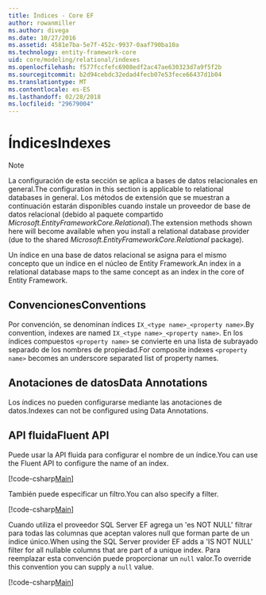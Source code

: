 ```yaml
---
title: Índices - Core EF
author: rowanmiller
ms.author: divega
ms.date: 10/27/2016
ms.assetid: 4581e7ba-5e7f-452c-9937-0aaf790ba10a
ms.technology: entity-framework-core
uid: core/modeling/relational/indexes
ms.openlocfilehash: f577fccfefc6908edf2ac47ae630323d7a9f5f2b
ms.sourcegitcommit: b2d94cebdc32edad4fecb07e53fece66437d1b04
ms.translationtype: MT
ms.contentlocale: es-ES
ms.lasthandoff: 02/28/2018
ms.locfileid: "29679004"
---
```

# <a name="indexes"></a><span data-ttu-id="cf855-102">Índices</span><span class="sxs-lookup"><span data-stu-id="cf855-102">Indexes</span></span>

> [!NOTE]  
> <span data-ttu-id="cf855-103">La configuración de esta sección se aplica a bases de datos relacionales en general.</span><span class="sxs-lookup"><span data-stu-id="cf855-103">The configuration in this section is applicable to relational databases in general.</span></span> <span data-ttu-id="cf855-104">Los métodos de extensión que se muestran a continuación estarán disponibles cuando instale un proveedor de base de datos relacional (debido al paquete compartido *Microsoft.EntityFrameworkCore.Relational*).</span><span class="sxs-lookup"><span data-stu-id="cf855-104">The extension methods shown here will become available when you install a relational database provider (due to the shared *Microsoft.EntityFrameworkCore.Relational* package).</span></span>

<span data-ttu-id="cf855-105">Un índice en una base de datos relacional se asigna para el mismo concepto que un índice en el núcleo de Entity Framework.</span><span class="sxs-lookup"><span data-stu-id="cf855-105">An index in a relational database maps to the same concept as an index in the core of Entity Framework.</span></span>

## <a name="conventions"></a><span data-ttu-id="cf855-106">Convenciones</span><span class="sxs-lookup"><span data-stu-id="cf855-106">Conventions</span></span>

<span data-ttu-id="cf855-107">Por convención, se denominan índices `IX_<type name>_<property name>`.</span><span class="sxs-lookup"><span data-stu-id="cf855-107">By convention, indexes are named `IX_<type name>_<property name>`.</span></span> <span data-ttu-id="cf855-108">En los índices compuestos `<property name>` se convierte en una lista de subrayado separado de los nombres de propiedad.</span><span class="sxs-lookup"><span data-stu-id="cf855-108">For composite indexes `<property name>` becomes an underscore separated list of property names.</span></span>

## <a name="data-annotations"></a><span data-ttu-id="cf855-109">Anotaciones de datos</span><span class="sxs-lookup"><span data-stu-id="cf855-109">Data Annotations</span></span>

<span data-ttu-id="cf855-110">Los índices no pueden configurarse mediante las anotaciones de datos.</span><span class="sxs-lookup"><span data-stu-id="cf855-110">Indexes can not be configured using Data Annotations.</span></span>

## <a name="fluent-api"></a><span data-ttu-id="cf855-111">API fluida</span><span class="sxs-lookup"><span data-stu-id="cf855-111">Fluent API</span></span>

<span data-ttu-id="cf855-112">Puede usar la API fluida para configurar el nombre de un índice.</span><span class="sxs-lookup"><span data-stu-id="cf855-112">You can use the Fluent API to configure the name of an index.</span></span>

[!code-csharp[Main](../../../../samples/core/Modeling/FluentAPI/Samples/Relational/IndexName.cs?name=Model&highlight=9)]

<span data-ttu-id="cf855-113">También puede especificar un filtro.</span><span class="sxs-lookup"><span data-stu-id="cf855-113">You can also specify a filter.</span></span>

[!code-csharp[Main](../../../../samples/core/Modeling/FluentAPI/Samples/Relational/IndexFilter.cs?name=Model&highlight=9)]

<span data-ttu-id="cf855-114">Cuando utiliza el proveedor SQL Server EF agrega un 'es NOT NULL' filtrar para todas las columnas que aceptan valores null que forman parte de un índice único.</span><span class="sxs-lookup"><span data-stu-id="cf855-114">When using the SQL Server provider EF adds a 'IS NOT NULL' filter for all nullable columns that are part of a unique index.</span></span> <span data-ttu-id="cf855-115">Para reemplazar esta convención puede proporcionar un `null` valor.</span><span class="sxs-lookup"><span data-stu-id="cf855-115">To override this convention you can supply a `null` value.</span></span>

[!code-csharp[Main](../../../../samples/core/Modeling/FluentAPI/Samples/Relational/IndexNoFilter.cs?name=Model&highlight=10)]
